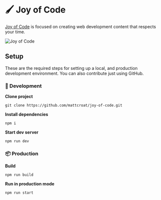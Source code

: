 # 🖌 Joy of Code

[Joy of Code](https://joy-of-code.vercel.app/) is focused on creating web development content that respects your time.

![Joy of Code](https://i.imgur.com/Oot9c8Z.png)

## Setup

These are the required steps for setting up a local, and production development environment. You can also contribute just using GitHub.

### 🔧 Development

**Clone project**

```shell
git clone https://github.com/mattcroat/joy-of-code.git
```

**Install dependencies**

```shell
npm i
```

**Start dev server**

```shell
npm run dev
```

### 📦 Production

**Build**

```shell
npm run build
```

**Run in production mode**

```shell
npm run start
```
